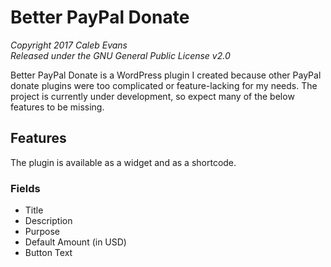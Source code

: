 # Better PayPal Donate

*Copyright 2017 Caleb Evans*  
*Released under the GNU General Public License v2.0*

Better PayPal Donate is a WordPress plugin I created because other PayPal donate plugins were too complicated or feature-lacking for my needs. The project is currently under development, so expect many of the below features to be missing.

## Features

The plugin is available as a widget and as a shortcode.

### Fields

- Title
- Description
- Purpose
- Default Amount (in USD)
- Button Text
